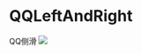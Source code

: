 QQLeftAndRight
==============

QQ侧滑
![](https://raw.githubusercontent.com/a120476536/QQLeftAndRight/master/ImageShow/leftAndRight.gif) 
